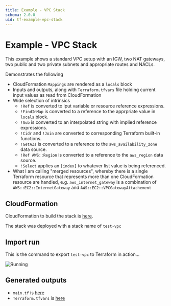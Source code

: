 ```yaml
---
title: Example - VPC Stack
schema: 2.0.0
uid: tf-example-vpc-stack
---
```


# Example - VPC Stack

This example shows a standard VPC setup with an IGW, two NAT gateways, two public and two private subnets and appropriate routes and NACLs.

Demonstrates the following
* CloudFormation `Mappings` are rendered as a `locals` block
* Inputs and outputs, along with `Terraform.tfvars` file holding current input values as read from CloudFormation
* Wide selection of intrinsics
    * `!Ref` is converted to iput variable or resource reference expressions.
    * `!FindInMap` is converted to a reference to the apprpriate value in `locals` block.
    * `!Sub` is converted to an interpolated string with implied reference expressions.
    * `!Cidr` and `!Join` are converted to corresponding Terraform built-in functions.
    * `!GetAZs` is converted to a reference to the `aws_availability_zone` data source.
    * `!Ref AWS::Region` is converted to a reference to the `aws_region` data source.
    * `!Select` applies an `[index]` to whatever list value is being referenced.
* What I am calling "merged resources", whereby there is a single Terraform resource that represents more than one CloudFormation resource are handled, e.g. `aws_internet_gateway` is a combination of `AWS::EC2::InternetGateway` and `AWS::EC2::VPCGatewayAttachement`

## CloudFormation

CloudFormation to build the stack is [here](./cloudformation.md).

The stack was deployed with a stack name of `test-vpc`

## Import run

This is the command to export `test-vpc` to Terraform in action...

![Running](../../../../images/vpc-import.gif)

## Generated outputs

* `main.tf` is [here](./hcl.md)
* `Terraform.tfvars` is [here](./tfvars.md)

